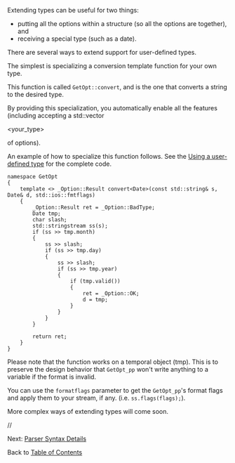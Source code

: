 Extending types can be useful for two things:
  * putting all the options within a structure (so all the options are together), and
  * receiving a special type (such as a date).

There are several ways to extend support for user-defined types.

The simplest is specializing a conversion template function for your own type.

This function is called `GetOpt::convert`, and is the one that converts a string to the desired type.

By providing this specialization, you automatically enable all the features (including accepting a std::vector

<your\_type>

 of options).

An example of how to specialize this function follows. See the [Using a user-defined type](Extending.md) for the complete code.

```
namespace GetOpt
{
	template <> _Option::Result convert<Date>(const std::string& s, Date& d, std::ios::fmtflags)
	{
		_Option::Result ret = _Option::BadType;
		Date tmp;
		char slash;
		std::stringstream ss(s);
		if (ss >> tmp.month)
		{
			ss >> slash;
			if (ss >> tmp.day)
			{
				ss >> slash;
				if (ss >> tmp.year)
				{
					if (tmp.valid())
					{
						ret = _Option::OK;
						d = tmp;
					}
				}
			}
		}
		
		return ret;
	}
}
```

Please note that the function works on a temporal object (tmp). This is to preserve the design behavior that `GetOpt_pp` won't write anything to a variable if the format is invalid.

You can use the `formatflags` parameter to get the `GetOpt_pp`'s format flags and apply them to your stream, if any. (i.e. `ss.flags(flags);`).

More complex ways of extending types will come soon.

//

Next: [Parser Syntax Details](Parser.md)

Back to [Table of Contents](Documentation.md)